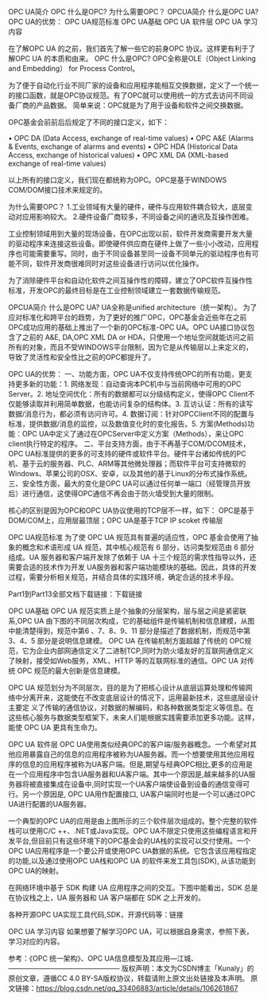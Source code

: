 OPC UA简介
OPC
什么是OPC?
为什么需要OPC？
OPCUA简介
什么是OPC UA?
OPC UA的优势：
OPC UA规范标准
OPC UA基础
OPC UA 软件层
OPC UA 学习内容

在了解OPC UA 的之前，我们首先了解一些它的前身OPC 协议。这样更有利于了解OPC UA 的本质和由来。
OPC
什么是OPC?
OPC全称是OLE（Object Linking and Embedding） for Process Control。

为了便于自动化行业不同厂家的设备和应用程序能相互交换数据，定义了一个统一的接口函数，就是OPC协议规范。有了OPC就可以使用统一的方式去访问不同设备厂商的产品数据。
简单来说：OPC就是为了用于设备和软件之间交换数据。

OPC基金会前前后后规定了不同的接口定义，如下：

• OPC DA (Data Access, exchange of real-time values)
• OPC A&E (Alarms & Events, exchange of alarms and events)
• OPC HDA (Historical Data Access, exchange of historical values)
• OPC XML DA (XML-based exchange of real-time values)

以上所有的接口定义，我们现在都统称为OPC。OPC是基于WINDOWS COM/DOM接口技术来规定的。

为什么需要OPC？
1.工业领域有大量的硬件，硬件与应用软件耦合较大，底层变动对应用影响较大。
2.硬件设备厂商较多，不同设备之间的通讯及互操作困难。

工业控制领域用到大量的现场设备，在OPC出现以前，软件开发商需要开发大量的驱动程序来连接这些设备。即使硬件供应商在硬件上做了一些小小改动，应用程序也可能需要重写。同时，由于不同设备甚至同一设备不同单元的驱动程序也有可能不同，软件开发商很难同时对这些设备进行访问以优化操作。

为了消除硬件平台和自动化软件之间互操作性的障碍，建立了OPC软件互操作性标准，开发OPC的最终目标是在工业控制领域建立一套数据传输规范。

OPCUA简介
什么是OPC UA?
UA全称是unified architecture（统一架构）。
为了应对标准化和跨平台的趋势，为了更好的推广OPC，OPC基金会近些年在之前OPC成功应用的基础上推出了一个新的OPC标准-OPC UA。OPC UA接口协议包含了之前的 A&E, DA,OPC XML DA or HDA，只使用一个地址空间就能访问之前所有的对象，而且不受WINDOWS平台限制，因为它是从传输层以上来定义的，导致了灵活性和安全性比之前的OPC都提升了。

OPC UA的优势：
一、功能方面，OPC UA不仅支持传统OPC的所有功能，更支持更多新的功能：1. 网络发现：自动查询本PC机中与当前网络中可用的OPC Server。2. 地址空间优化：所有的数据都可以分级结构定义，使得OPC Client不仅能够读取并利用简单数据，也能访问复杂的结构体。3. 互访认证：所有的读写数据/消息行为，都必须有访问许可。4. 数据订阅：针对OPCClient不同的配置与标准，提供数据/消息的监控，以及数值变化时的变化报告。5. 方案(Methods)功能：OPC UA中定义了通过在OPCServer中定义方案（Methods），来让OPC client执行特定的程序。
二、平台支持方面，由于不再基于COM/DCOM技术，OPC UA标准提供的更多的可支持的硬件或软件平台。硬件平台诸如传统的PC机、基于云的服务器、PLC、ARM等其他微处理器；而软件平台可支持微软的Windows、苹果公司的OSX、安卓，以及其他的基于Linux的分布式操作系统。
三、安全性方面，最大的变化是OPC UA可以通过任何单一端口（经管理员开放后）进行通信，这使得OPC通信不再会由于防火墙受到大量的限制。

核心的区别是因为OPC和OPC UA协议使用的TCP层不一样，如下：
OPC是基于DOM/COM上，应用层最顶层；OPC UA是基于TCP IP scoket 传输层


OPC UA规范标准
为了使 OPC UA 规范具有普遍的适应性，OPC 基金会使用了抽象的概念和术语形成 UA 规范，其中核心规范有 6 部分，访问类型规范由 6 部分组成。UA 服务器和客户端开发除了依赖于 UA 十三个规范的需求性指导以外，还需要合适的技术作为开发 UA服务器和客户端功能模块的基础。因此，具体的开发过程，需要分析相关规范，并结合具体的实践环境，确定合适的技术手段。

Part1到Part13全部文档下载链接：下载链接

OPC UA基础
OPC UA 规范实质上是个抽象的分层架构，层与层之间是紧密联系,OPC UA 由下图的不同层次构成，它的基础组件是传输机制和信息建模，从图中能清楚得到，规范中第6
、7、8、9、11 部分是描述了数据机制，而规范中第 3、4、5 部分是说明信息建模。
OPC UA 在传输机制方面超越了传统的 OPC规范，它为企业内部网通信定义了二进制TCP,同时为防火墙友好的互联网通信定义了映射，接受如Web服务，XML、HTTP
等的互联网标准的通信。OPC UA 对传统 OPC 规范的最大创新是信息建模。

OPC UA 规范划分为不同层次，目的是为了把核心设计从底层运算处理和传输网络中分离开来，这能使在不改变底层设计的情况下，运用最新技术，这些底层设计主要定
义了传输的通信协议，对数据的解编码，和各种数据类型定义等信息。在这些核心服务与数据类型框架下，未来人们能根据实践需要添加更多功能。这样，能使 OPC UA 更具有生命力。

OPC UA 软件层
OPC UA使用类似经典OPC的客户端/服务器概念。一个希望对其他应用暴露自己的信息的应用程序被称为UA服务器。而一个想要使用其他应用程序的信息的应用程序被称为UA客户端。但是,期望与经典OPC相比,更多的应用是在一个应用程序中包含UA服务器和UA客户端。其中一个原因是,越来越多的UA服务器将被直接集成在设备中,同时实现一个UA客户端使设备到设备的通信变得可行。另一个原因是, OPC UA用作配置接口, UA客户端同时也是一个可以通过OPC UA进行配置的UA服务器。

一个典型的OPC UA的应用是由上图所示的三个软件层次组成的。整个完整的软件栈可以使用C/C ++、.NET或Java实现。OPC UA不限定只使用这些编程语言和开发平台,但目前只有这些环境下的OPC基金会的UA栈的实现可以交付使用。一个OPC UA应用程序是一个要公开或使用OPC UA数据的系统。它包含该应用程指定的功能,以及通过使用OPC UA栈和OPC UA 的软件来发工具包(SDK), 从该功能到OPC UA的映射。

在网络环境中基于 SDK 构建 UA 应用程序之间的交互。下图中能看出，SDK 总是在协议栈之上，UA 服务器和 UA 客户端都在 SDK 之上开发的。

各种开源OPC UA实现工具代码,SDK，开源代码等：链接

OPC UA 学习内容
如果想要了解学习OPC UA，可以根据自身需求，参照下表，学习对应的内容。

参考：《OPC 统一架构》、OPC UA信息模型及其应用—江城、
————————————————
版权声明：本文为CSDN博主「Kunaly」的原创文章，遵循CC 4.0 BY-SA版权协议，转载请附上原文出处链接及本声明。
原文链接：https://blog.csdn.net/qq_33406883/article/details/106261867